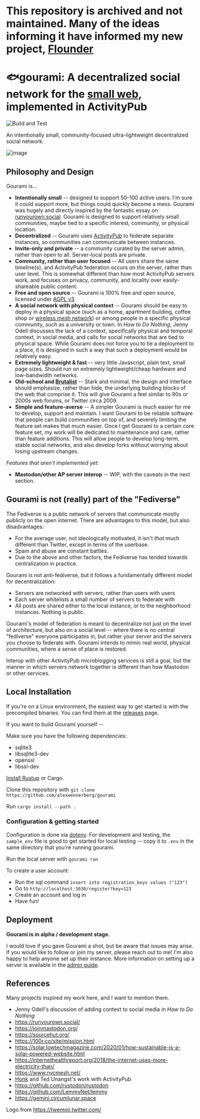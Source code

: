 # This repository is archived and not maintained. Many of the ideas informing it have informed my new project, [Flounder](https://github.com/alexwennerberg/flounder)

# 🐟gourami: A decentralized social network for the [small web](https://neustadt.fr/essays/the-small-web/), implemented in ActivityPub

![Build and Test](https://github.com/alexwennerberg/gourami/workflows/Build%20and%20Test/badge.svg)

An intentionally small, community-focused ultra-lightweight decentralized social network.

![image](docs/demo.png)

## Philosophy and Design

Gourami is...
* **Intentionally small** -- designed to support 50-100 active users. I'm sure it could support more, but things could quickly become a mess. Gourami was hugely and directly inspired by the fantastic essay on [runyourown.social](https://runyourown.social). Gourami is designed to support relatively small communities, maybe tied to a specific interest, community, or physical location.
* **Decentralized** -- Gourami uses [ActivityPub](https://activitypub.rocks/) to federate separate instances, so communities can communicate between instances.
* **Invite-only and private** -- a community curated by the server admin, rather than open to all. Server-local posts are private. 
* **Community, rather than user focused** -- All users share the same timeline(s), and ActivityPub federation occurs on the server, rather than user level. This is somewhat different than how most ActivityPub servers work, and focuses on privacy, community, and locality over easily-shareable public content. 
* **Free and open source** -- Gourami is 100% free and open source, licensed under [AGPL v3](LICENSE).
* **A social network with physical context** -- Gourami should be easy to deploy in a physical space (such as a home, apartment building, coffee shop or [wireless mesh network](https://www.nycmesh.net/)) or among people in a specific physical community, such as a university or town. In *How to Do Nothing*, Jenny Odell discusses the lack of a context, specifically physical and temporal context, in social media, and calls for social networks that are tied to physical space. While Gourami does not force you to tie a deployment to a place, it is designed in such a way that such a deployment would be relatively easy.
* **Extremely lightweight & fast** -- very little Javascript, plain text, small page sizes. Should run on extremely lightweight/cheap hardware and low-bandwidth networks. 
* **Old-school and [Brutalist](https://brutalist-web.design/)** -- Stark and minimal, the design and interface should emphasize, rather than hide, the underlying building blocks of the web that comprise it. This will give Gourami a feel similar to 90s or 2000s web forums, or Twitter circa 2009. 
* **Simple and feature-averse** -- A simpler Gourami is much easier for me to develop, support and maintain. I want Gourami to be reliable software that people can build communities on top of, and severely limiting the feature set makes that much easier. Once I get Gourami to a certain core feature set, my work will be dedicated to maintenance and care, rather than feature additions. This will allow people to develop long-term, stable social networks, and also develop forks without worrying about losing upstream changes.

*Features that aren't implemented yet:*

* **Mastodon/other AP server interop** -- WIP, with the caveats in the next section.

## Gourami is not (really) part of the "Fediverse"

The Fediverse is a public network of servers that communicate mostly publicly on the open internet. There are advantages to this model, but also disadvantages:

* For the average user, not ideologically motivated, it isn't *that* much different than Twitter, except in terms of the userbase.
* Spam and abuse are constant battles.
* Due to the above and other factors, the Fediverse has tended towards centralization in practice.

Gourami is not anti-fediverse, but it follows a fundamentally different model for decentralization:

* Servers are networked with servers, rather than users with users
* Each server whitelists a small number of servers to federate with
* All posts are shared either to the local instance, or to the neighborhood instances. Nothing is public.

Gourami's model of federation is meant to decentralize not just on the level of architecture, but also on a social level -- where there is no central "fediverse" everyone participates in, but rather your server and the servers you choose to federate with. Gourami intends to mimic real world, physical communities, where a sense of place is restored. 

Interop with other ActivityPub microblogging services is still a goal, but the manner in which servers network together is different than how Mastodon or other services.

## Local Installation

If you're on a Linux environment, the easiest way to get started is with the precompiled binaries. You can find them at the [releases](https://github.com/alexwennerberg/gourami/releases) page. 

If you want to build Gourami yourself --

Make sure you have the following dependencies:

* sqlite3
* libsqlite3-dev
* openssl
* libssl-dev

[Install Rustup](https://doc.rust-lang.org/cargo/getting-started/installation.html) or Cargo.

Clone this repository with `git clone https://github.com/alexwennerberg/gourami` 

Run `cargo install --path .`

### Configuration & getting started

Configuration is done via [dotenv](https://github.com/dotenv-rs/dotenv). For development and testing, the `sample_env` file is good to get started for local testing -- copy it to `.env` in the same directory that you're running gourami.

Run the local server with `gourami run`

To create a user account:

* Run the sql command `insert into registration_keys values ("123")`
* Go to `http://localhost:3030/register?key=123`
* Create an account and log in
* Have fun!

## Deployment

**Gourami is in alpha / development stage.**

I would love if you gave Gourami a shot, but be aware that issues may arise. If you would like to follow or join my server, please reach out to me! I'm also happy to help anyone set up their instance. More information on setting up a server is available in the [admin guide](docs/ADMIN_GUIDE.md).

## References

Many projects inspired my work here, and I want to mention them.

* Jenny Odell's discussion of adding context to social media in *How to Do Nothing*
* https://runyourown.social/
* https://joinmastodon.org/
* https://sourcehut.org/    
* https://100r.co/site/mission.html
* https://solar.lowtechmagazine.com/2020/01/how-sustainable-is-a-solar-powered-website.html
* https://internethealthreport.org/2018/the-internet-uses-more-electricity-than/
* https://www.nycmesh.net/
* [Honk](https://flak.tedunangst.com/post/ActivityPub-as-it-has-been-understood) and Ted Unangst's work with ActivityPub
* https://github.com/rustodon/rustodon
* https://github.com/LemmyNet/lemmy
* https://gemini.circumlunar.space

Logo from https://twemoji.twitter.com/
